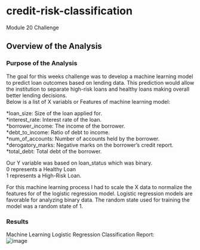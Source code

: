 # credit-risk-classification
Module 20 Challenge

## Overview of the Analysis

### Purpose of the Analysis
The goal for this weeks challenge was to develop a machine learning model to predict loan outcomes based on lending data. This prediction would allow the institution to separate high-risk loans and healthy loans making overall better lending decisions.  
Below is a list of X variabls or Features of machine learning model:  

*loan_size: Size of the loan applied for.  
*interest_rate: Interest rate of the loan.  
*borrower_income: The income of the borrower.  
*debt_to_income: Ratio of debt to income.  
*num_of_accounts: Number of accounts held by the borrower.  
*derogatory_marks: Negative marks on the borrower’s credit report.  
*total_debt: Total debt of the borrower.  

Our Y variable was based on loan_status which was binary.  
0 represents a Healthy Loan  
1 represents a High-Risk Loan.  

For this machine learning process I had to scale the X data to normalize the features for of the logistic regression model. Logistic regression models are favorable for analyzing binary data. The random state used for training the model was a random state of 1. 

### Results
Machine Learning Logistic Regression Classification Report:  
![image](https://github.com/user-attachments/assets/3c5c1ece-fbea-4e02-b7f3-a642e6690f20)

